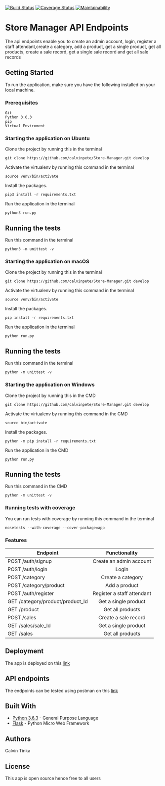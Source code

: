 

[![Build Status](https://travis-ci.org/calvinpete/Store-Manager.svg?branch=develop)](https://travis-ci.org/calvinpete/Store-Manager)    [![Coverage Status](https://coveralls.io/repos/github/calvinpete/Store-Manager/badge.svg?branch=develop)](https://coveralls.io/github/calvinpete/Store-Manager?branch=develop)      [![Maintainability](https://api.codeclimate.com/v1/badges/361fe7248d69425bf668/maintainability)](https://codeclimate.com/github/calvinpete/Store-Manager/maintainability)

# Store Manager API Endpoints

The api endpoints enable you to create an admin account, login, register a staff attendant,create a category, add a product, get a single product, get all products, create a sale record, get a single sale record and get all sale records

## Getting Started

To run the application, make sure you have the following installed on your local machine.

### Prerequisites

```
Git
Python 3.6.3
pip
Virtual Enviroment
```

### Starting the application on Ubuntu

Clone the project by running this in the terminal

```
git clone https://github.com/calvinpete/Store-Manager.git develop
```

Activate the virtualenv by running this command in the terminal

```
source venv/bin/activate
```

Install the packages.

```
pip3 install -r requirements.txt
```

Run the application in the terminal

```
python3 run.py
```

## Running the tests

Run this command in the terminal

```
python3 -m unittest -v
```

### Starting the application on macOS

Clone the project by running this in the terminal

```
git clone https://github.com/calvinpete/Store-Manager.git develop
```

Activate the virtualenv by running this command in the terminal

```
source venv/bin/activate
```

Install the packages.

```
pip install -r requirements.txt
```

Run the application in the terminal

```
python run.py
```

## Running the tests

Run this command in the terminal

```
python -m unittest -v
```


### Starting the application on Windows

Clone the project by running this in the CMD

```
git clone https://github.com/calvinpete/Store-Manager.git develop
```

Activate the virtualenv by running this command in the CMD

```
source bin/activate
```

Install the packages.

```
python -m pip install -r requirements.txt
```

Run the application in the CMD

```
python run.py
```

## Running the tests

Run this command in the CMD

```
python -m unittest -v
```


### Running tests with coverage

You can run tests with coverage by running this command in the terminal

```
nosetests --with-coverage --cover-package=app
```

### Features

|               Endpoint                                        |          Functionality      |
| --------------------------------------------------------------|:---------------------------:|
| POST /auth/signup                                             | Create an admin account     |
| POST /auth/login                                              | Login                       |
| POST /category                                                | Create a category           |
| POST /category/product                                        | Add a product               |
| POST /auth/register                                           | Register a staff attendant  |
| GET /category/product/product_Id                              | Get a single product        |
| GET /product                                                  | Get all products            |
| POST /sales                                                   | Create a sale record        |
| GET /sales/sale_Id                                            | Get a single product        |
| GET /sales                                                    | Get all products            |



## Deployment

The app is deployed on this [link](https://store-manager17.herokuapp.com/)

## API endpoints

The endpoints can be tested using postman on this [link](https://documenter.getpostman.com/view/4977996/RWgxtF1s)

## Built With

* [Python 3.6.3](https://www.python.org/) - General Purpose Language
* [Flask](http://flask.pocoo.org/) - Python Micro Web Framework

## Authors

Calvin Tinka

## License
This app is open source hence free to all users
